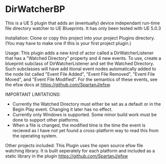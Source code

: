 # DirWatcherBP

This is a UE 5 plugin that adds an (eventually) device independant run-time file directory watcher to UE  Blueprints.
It has only been tested with UE 5.0.3

Installation:
Clone or copy this project into your project Plugins directory. (You may have to make one if this is your first
project plugin.)

Usage:
This plugin adds a new kind of actor called a DirWatcherListener that has a "Watched Directory" property and 4 new events.
To use, create a blueprint subclass of DirWatcherListener and set the Watched Directory.  Such subclasses will have
add itional event nodes automatically added to the node list called "Event File Added", "Event File Removed", "Event File Moved",
and "Event File Modified".  For the semantics of these events, see the efsw docs at https://github.com/SpartanJ/efsw.


IMPORTANT LIMITATIONS:
* Currently the Watched Directory must either be set as a default or in the Begin Play event. Changing it later has no effect.
* Currently only Windows is supported. Some minor build work must be done to support other platforms.
* When a file is changed, the modified time is the time the event is recieved as I have not yet found a cross-platform way to read this from the operating system.

Other projects included:
This Plugin uses the open source efsw file watching library. It is built seperately for each platform and  included as
a static library in the plugin
https://github.com/SpartanJ/efsw

